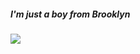 
##### I'm just a boy from Brooklyn

![](https://github-readme-stats.vercel.app/api/top-langs/?username=spikeboss)

